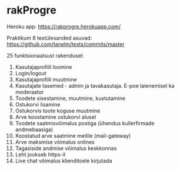 # rakProgre

Heroku app: https://rakprogre.herokuapp.com/

Praktikum 8 testülesanded asuvad: https://github.com/tanelm/tests/commits/master

25 funktsionaalsust rakendusel:
1. Kasutajaprofiili loomine<br/>
2. Login/logout<br/>
3. Kasutajaprofiili muutmine<br/>
4. Kasutajate tasemed - admin ja tavakasutaja. E-poe laienemisel ka moderaator <br/>
5. Toodete sisestamine, muutmine, kustutamine <br/>
6. Ostukorvi lisamine<br/>
7. Ostukorvis toote koguse muutmine<br/>
8. Arve koostamine ostukorvi alusel<br/>
9. Toodete saatmisvõimalus postiga (ühendus kullerfirmade andmebaasiga)<br/>
10. Koostatud arve saatmine meilile (mail-gateway)<br/>
11. Arve maksmise võimalus onlines<br/>
12. Tagasiside andmise võimalus keskkonnas <br/>
13. Leht jookseb https-il <br/>
14. Live chat võimalus klienditoele kirjutada <br/>